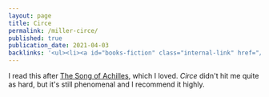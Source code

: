 ```yaml
---
layout: page
title: Circe
permalink: /miller-circe/
published: true
publication_date: 2021-04-03
backlinks: '<ul><li><a id="books-fiction" class="internal-link" href="/books-fiction/">Fiction</a></li><li><a id="books-greece" class="internal-link" href="/books-greece/">Greece</a></li><li><a id="books-mythology" class="internal-link" href="/books-mythology/">Mythology</a></li><li><a id="books-published-in-2018" class="internal-link" href="/books-published-in-2018/">Published in 2018</a></li><li><a id="books-read-in-2021" class="internal-link" href="/books-read-in-2021/">Read in 2021</a></li></ul>'
---
```


I read this after <a id="miller-song-of-achilles" class="internal-link" href="/miller-song-of-achilles/">The Song of Achilles</a>, which I loved. _Circe_ didn't hit me quite as hard, but it's still phenomenal and I recommend it highly.